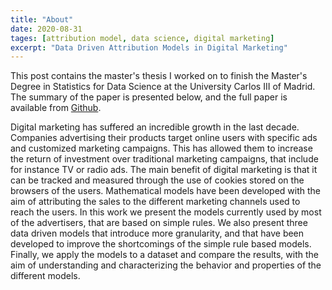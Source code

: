 ```yaml
---
title: "About"
date: 2020-08-31
tages: [attribution model, data science, digital marketing]
excerpt: "Data Driven Attribution Models in Digital Marketing"
---
```


This post contains the master's thesis I worked on to finish the Master's Degree in Statistics for Data Science at the University Carlos III of Madrid. The summary
of the paper is presented below, and the full paper is available from [Github](https://github.com/sesiga/sesiga.github.io/raw/master/papers/DataDrivenAttributionModels.pdf).

Digital marketing has suffered an incredible growth in the last decade. Companies advertising their products target
online users with specific ads and customized marketing campaigns. This has allowed them to increase the return of investment over traditional
marketing campaigns, that include for instance TV or radio ads. The main benefit of digital marketing is that it can be tracked and measured through the use of cookies stored on the browsers of the users. Mathematical models have been developed with the aim of
attributing the sales to the different marketing channels used to reach the users. In this
work we present the models currently used by most of the advertisers, that are based on
simple rules. We also present three data driven models that introduce more granularity,
and that have been developed to improve the shortcomings of the simple rule based models. Finally, we apply the models to a dataset and compare the results, with the aim of understanding and characterizing the behavior and properties of the different models. 